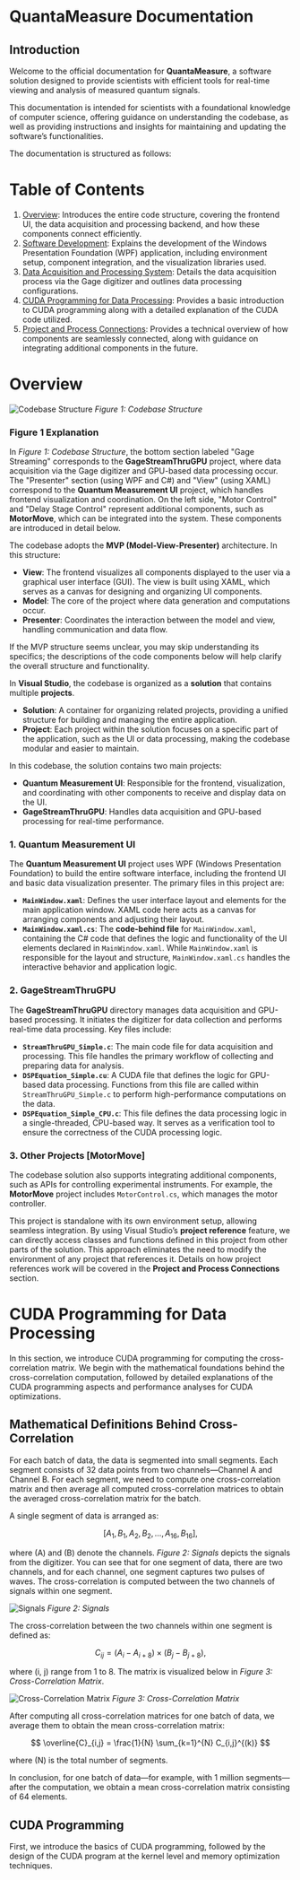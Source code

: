 # QuantaMeasure Documentation

## Introduction

Welcome to the official documentation for **QuantaMeasure**, a software solution designed to provide scientists with efficient tools for real-time viewing and analysis of measured quantum signals.

This documentation is intended for scientists with a foundational knowledge of computer science, offering guidance on understanding the codebase, as well as providing instructions and insights for maintaining and updating the software’s functionalities.

The documentation is structured as follows:


# Table of Contents

1. [Overview](#overview): Introduces the entire code structure, covering the frontend UI, the data acquisition and processing backend, and how these components connect efficiently.
2. [Software Development](#software-development): Explains the development of the Windows Presentation Foundation (WPF) application, including environment setup, component integration, and the visualization libraries used.
3. [Data Acquisition and Processing System](#data-acquisition-and-processing-system): Details the data acquisition process via the Gage digitizer and outlines data processing configurations.
4. [CUDA Programming for Data Processing](#cuda-programming-for-data-processing): Provides a basic introduction to CUDA programming along with a detailed explanation of the CUDA code utilized.
5. [Project and Process Connections](#project-and-process-connections): Provides a technical overview of how components are seamlessly connected, along with guidance on integrating additional components in the future.


# Overview

![Codebase Structure](./Images/framework.png)
*Figure 1: Codebase Structure*

### Figure 1 Explanation

In *Figure 1: Codebase Structure*, the bottom section labeled "Gage Streaming" corresponds to the **GageStreamThruGPU** project, where data acquisition via the Gage digitizer and GPU-based data processing occur. The "Presenter" section (using WPF and C#) and "View" (using XAML) correspond to the **Quantum Measurement UI** project, which handles frontend visualization and coordination. On the left side, "Motor Control" and "Delay Stage Control" represent additional components, such as **MotorMove**, which can be integrated into the system. These components are introduced in detail below.


The codebase adopts the **MVP (Model-View-Presenter)** architecture. In this structure:

- **View**: The frontend visualizes all components displayed to the user via a graphical user interface (GUI). The view is built using XAML, which serves as a canvas for designing and organizing UI components.
- **Model**: The core of the project where data generation and computations occur.
- **Presenter**: Coordinates the interaction between the model and view, handling communication and data flow.

If the MVP structure seems unclear, you may skip understanding its specifics; the descriptions of the code components below will help clarify the overall structure and functionality.

In **Visual Studio**, the codebase is organized as a **solution** that contains multiple **projects**. 

- **Solution**: A container for organizing related projects, providing a unified structure for building and managing the entire application.
- **Project**: Each project within the solution focuses on a specific part of the application, such as the UI or data processing, making the codebase modular and easier to maintain.

In this codebase, the solution contains two main projects: 
- **Quantum Measurement UI**: Responsible for the frontend, visualization, and coordinating with other components to receive and display data on the UI.
- **GageStreamThruGPU**: Handles data acquisition and GPU-based processing for real-time performance.


### 1. Quantum Measurement UI

The **Quantum Measurement UI** project uses WPF (Windows Presentation Foundation) to build the entire software interface, including the frontend UI and basic data visualization presenter. The primary files in this project are:

- **`MainWindow.xaml`**: Defines the user interface layout and elements for the main application window. XAML code here acts as a canvas for arranging components and adjusting their layout.
- **`MainWindow.xaml.cs`**: The **code-behind file** for `MainWindow.xaml`, containing the C# code that defines the logic and functionality of the UI elements declared in `MainWindow.xaml`. While `MainWindow.xaml` is responsible for the layout and structure, `MainWindow.xaml.cs` handles the interactive behavior and application logic.

### 2. GageStreamThruGPU

The **GageStreamThruGPU** directory manages data acquisition and GPU-based processing. It initiates the digitizer for data collection and performs real-time data processing. Key files include:

- **`StreamThruGPU_Simple.c`**: The main code file for data acquisition and processing. This file handles the primary workflow of collecting and preparing data for analysis.
- **`DSPEquation_Simple.cu`**: A CUDA file that defines the logic for GPU-based data processing. Functions from this file are called within `StreamThruGPU_Simple.c` to perform high-performance computations on the data.
- **`DSPEquation_Simple_CPU.c`**: This file defines the data processing logic in a single-threaded, CPU-based way. It serves as a verification tool to ensure the correctness of the CUDA processing logic.


### 3. Other Projects [MotorMove]

The codebase solution also supports integrating additional components, such as APIs for controlling experimental instruments. For example, the **MotorMove** project includes `MotorControl.cs`, which manages the motor controller.

This project is standalone with its own environment setup, allowing seamless integration. By using Visual Studio’s **project reference** feature, we can directly access classes and functions defined in this project from other parts of the solution. This approach eliminates the need to modify the environment of any project that references it. Details on how project references work will be covered in the **Project and Process Connections** section.


# CUDA Programming for Data Processing

In this section, we introduce CUDA programming for computing the cross-correlation matrix. We begin with the mathematical foundations behind the cross-correlation computation, followed by detailed explanations of the CUDA programming aspects and performance analyses for CUDA optimizations.

## Mathematical Definitions Behind Cross-Correlation

For each batch of data, the data is segmented into small segments. Each segment consists of 32 data points from two channels—Channel A and Channel B. For each segment, we need to compute one cross-correlation matrix and then average all computed cross-correlation matrices to obtain the averaged cross-correlation matrix for the batch.

A single segment of data is arranged as:

$$
[A_1, B_1, A_2, B_2, \ldots, A_{16}, B_{16}],
$$

where \(A\) and \(B\) denote the channels. *Figure 2: Signals* depicts the signals from the digitizer. You can see that for one segment of data, there are two channels, and for each channel, one segment captures two pulses of waves. The cross-correlation is computed between the two channels of signals within one segment.

![Signals](./Images/signals.png)
*Figure 2: Signals*

The cross-correlation between the two channels within one segment is defined as:

$$
C_{ij} = \left( A_i - A_{i+8} \right) \times \left( B_j - B_{j+8} \right),
$$

where \(i, j\) range from 1 to 8. The matrix is visualized below in *Figure 3: Cross-Correlation Matrix*.

![Cross-Correlation Matrix](./Images/correlationMatrixHeatMap.png)
*Figure 3: Cross-Correlation Matrix*

After computing all cross-correlation matrices for one batch of data, we average them to obtain the mean cross-correlation matrix:

$$
\overline{C}_{i,j} = \frac{1}{N} \sum_{k=1}^{N} C_{i,j}^{(k)}
$$


where \(N\) is the total number of segments.

In conclusion, for one batch of data—for example, with 1 million segments—after the computation, we obtain a mean cross-correlation matrix consisting of 64 elements.

## CUDA Programming

First, we introduce the basics of CUDA programming, followed by the design of the CUDA program at the kernel level and memory optimization techniques.
